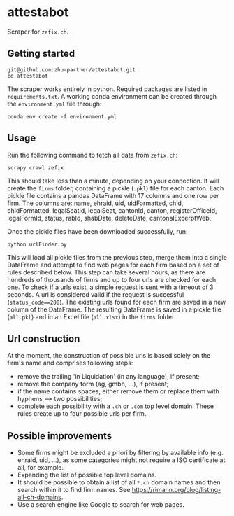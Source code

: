 # attestabot

Scraper for `zefix.ch`.

## Getting started

~~~
git@github.com:zhu-partner/attestabot.git
cd attestabot
~~~
The scraper works entirely in python. Required packages are listed in `requirements.txt`. A working conda environment can be created through the `environment.yml` file through:
~~~
conda env create -f environment.yml
~~~

## Usage

Run the following command to fetch all data from `zefix.ch`:
~~~
scrapy crawl zefix
~~~
This should take less than a minute, depending on your connection. It will create the `firms` folder, containing a pickle (`.pkl`) file for each canton. Each pickle file contains a pandas DataFrame with 17 columns and one row per firm. The columns are: name, ehraid, uid, uidFormatted, chid, chidFormatted, legalSeatId, legalSeat, cantonId, canton, registerOfficeId, legalFormId, status, rabId, shabDate, deleteDate, cantonalExcerptWeb.

Once the pickle files have been downloaded successfully, run:
~~~
python urlFinder.py
~~~
This will load all pickle files from the previous step, merge them into a single DataFrame and attempt to find web pages for each firm based on a set of rules described below. This step can take several hours, as there are hundreds of thousands of firms and up to four urls are checked for each one. To check if a urls exist, a simple request is sent with a timeout of 3 seconds. A url is considered valid if the request is successful (`status_code==200`). The existing urls found for each firm are saved in a new column of the DataFrame. The resulting DataFrame is saved in a pickle file (`all.pkl`) and in an Excel file (`all.xlsx`) in the `firms` folder.

## Url construction

At the moment, the construction of possible urls is based solely on the firm's name and comprises following steps:
 - remove the trailing 'in Liquidation' (in any language), if present;
 - remove the company form (ag, gmbh, ...), if present;
 - if the name contains spaces, either remove them or replace them with hyphens --> two possibilities;
 - complete each possibility with a `.ch` or `.com` top level domain.
These rules create up to four possible urls per firm.

## Possible improvements

 - Some firms might be excluded a priori by filtering by available info (e.g. ehraid, uid, ...), as some categories might not require a ISO certificate at all, for example.
 - Expanding the list of possible top level domains.
 - It should be possible to obtain a list of all `*.ch` domain names and then search within it to find firm names. See https://rimann.org/blog/listing-all-ch-domains.
 - Use a search engine like Google to search for web pages.

